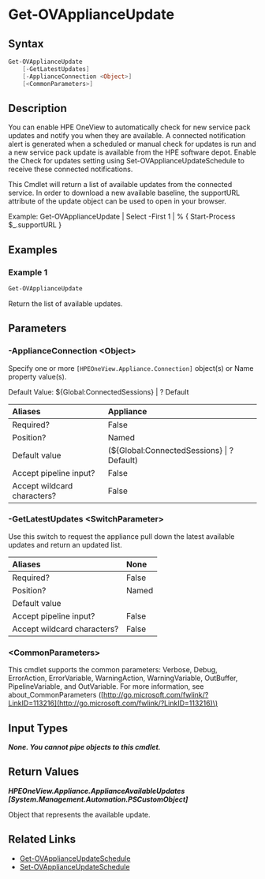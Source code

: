 ﻿---
description: Get available SPP/SSP updates from connected service.
---

# Get-OVApplianceUpdate

## Syntax

```powershell
Get-OVApplianceUpdate
    [-GetLatestUpdates]
    [-ApplianceConnection <Object>]
    [<CommonParameters>]
```

## Description

You can enable HPE OneView to automatically check for new service pack updates and notify you when they are available. A connected notification alert is generated when a scheduled or manual check for updates is run and a new service pack update is available from the HPE software depot. Enable the Check for updates setting using Set-OVApplianceUpdateSchedule to receive these connected notifications.

This Cmdlet will return a list of available updates from the connected service.  In order to download a new available baseline, the supportURL attribute of the update object can be used to open in your browser.

Example:  Get-OVApplianceUpdate | Select -First 1 | % { Start-Process $_.supportURL }

## Examples

###  Example 1 

```powershell
Get-OVApplianceUpdate

```

Return the list of available updates.

## Parameters

### -ApplianceConnection &lt;Object&gt;

Specify one or more `[HPEOneView.Appliance.Connection]` object(s) or Name property value(s).

Default Value: ${Global:ConnectedSessions} | ? Default

| Aliases | Appliance |
| :--- | :--- |
| Required? | False |
| Position? | Named |
| Default value | (${Global:ConnectedSessions} &vert; ? Default) |
| Accept pipeline input? | False |
| Accept wildcard characters? | False |

### -GetLatestUpdates &lt;SwitchParameter&gt;

Use this switch to request the appliance pull down the latest available updates and return an updated list.

| Aliases | None |
| :--- | :--- |
| Required? | False |
| Position? | Named |
| Default value |  |
| Accept pipeline input? | False |
| Accept wildcard characters? | False |

### &lt;CommonParameters&gt;

This cmdlet supports the common parameters: Verbose, Debug, ErrorAction, ErrorVariable, WarningAction, WarningVariable, OutBuffer, PipelineVariable, and OutVariable. For more information, see about\_CommonParameters \([http://go.microsoft.com/fwlink/?LinkID=113216](http://go.microsoft.com/fwlink/?LinkID=113216)\)

## Input Types

_**None.  You cannot pipe objects to this cmdlet.**_

## Return Values

_**HPEOneView.Appliance.ApplianceAvailableUpdates [System.Management.Automation.PSCustomObject]**_

Object that represents the available update.


## Related Links

* [Get-OVApplianceUpdateSchedule](get-ovapplianceupdateschedule.md)
* [Set-OVApplianceUpdateSchedule](set-ovapplianceupdateschedule.md)

